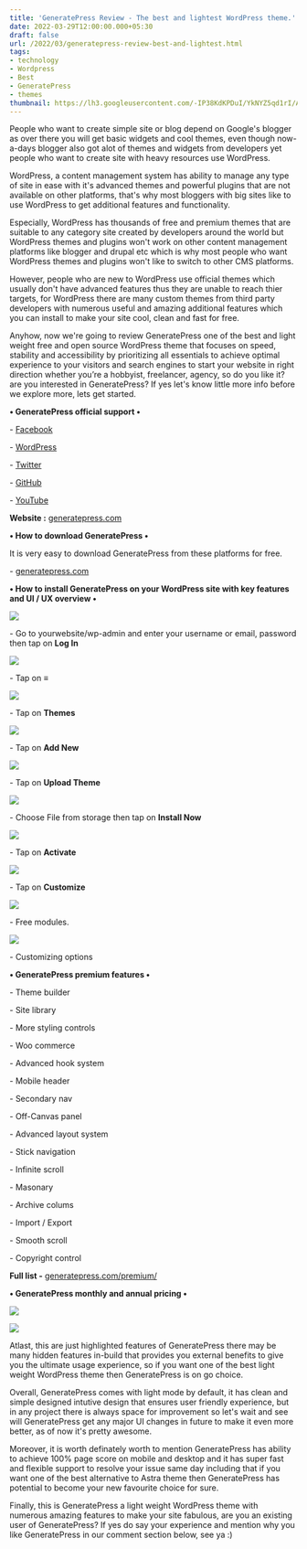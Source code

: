 ```yaml
---
title: 'GeneratePress Review - The best and lightest WordPress theme.'
date: 2022-03-29T12:00:00.000+05:30
draft: false
url: /2022/03/generatepress-review-best-and-lightest.html
tags: 
- technology
- Wordpress
- Best
- GeneratePress
- themes
thumbnail: https://lh3.googleusercontent.com/-IP38KdKPDuI/YkNYZ5qd1rI/AAAAAAAAJ7Q/We9uNFPOcGweKEjJNCxzhPZdymJTyRilwCNcBGAsYHQ/s1600/1648580708682544-0.png
---
```


  

People who want to create simple site or blog depend on Google's blogger as over there you will get basic widgets and cool themes, even though now-a-days blogger also got alot of themes and widgets from developers yet people who want to create site with heavy resources use WordPress.

  

WordPress, a content management system has ability to manage any type of site in ease with it's advanced themes and powerful plugins that are not available on other platforms, that's why most bloggers with big sites like to use WordPress to get additional features and functionality.

  

Especially, WordPress has thousands of free and premium themes that are suitable to any category site created by developers around the world but WordPress themes and plugins won't work on other content management platforms like blogger and drupal etc which is why most people who want WordPress themes and plugins won't like to switch to other CMS platforms.

  

However, people who are new to WordPress use official themes which usually don't have advanced features thus they are unable to reach thier targets, for WordPress there are many custom themes from third party developers with numerous useful and amazing additional features which you can install to make your site cool, clean and fast for free.

  

Anyhow, now we're going to review GeneratePress one of the best and light weight free and open source WordPress theme that focuses on speed, stability and accessibility by prioritizing all essentials to achieve optimal experience to your visitors and search engines to start your website in right direction whether you’re a hobbyist, freelancer, agency, so do you like it? are you interested in GeneratePress? If yes let's know little more info before we explore more, lets get started.

  

**• GeneratePress official support •**

\- [Facebook](https://www.facebook.com/GeneratePress/)

\- [WordPress](https://wordpress.org/themes/generatepress/)

\- [Twitter](https://twitter.com/generatepress)

\- [GitHub](https://github.com/tomusborne/GeneratePress)

\- [YouTube](https://youtube.com/c/GeneratePress)

  

**Website :** [generatepress.com](http://generatepress.com)

  

**• How to download GeneratePress •**

It is very easy to download GeneratePress from these platforms for free.

  

\- [generatepress.com](http://generatepress.com)

  

**• How to install GeneratePress on your WordPress site with key features and UI / UX overview •**

 **![](https://lh3.googleusercontent.com/-k3JcSyv8yn4/YkNYZGWNqKI/AAAAAAAAJ7M/v_JEpvCK5z81LJmT6j2tvctLp_XKP18wACNcBGAsYHQ/s1600/1648580705300240-1.png)** 

\- Go to yourwebsite/wp-admin and enter your username or email, password then tap on **Log In**

 **![](https://lh3.googleusercontent.com/-4Zi_OcjEEe8/YkNYYVWlfzI/AAAAAAAAJ7I/crEOMgnBjAgMC7zLAUoq5ZLAAGBM-nYxwCNcBGAsYHQ/s1600/1648580701488612-2.png)** 

  

\- Tap on **≡**

 **![](https://lh3.googleusercontent.com/-mapPiSt9QBk/YkNYXfnbujI/AAAAAAAAJ7E/5_1gz8c8F20ly8RTROEszfQEuTuAfs9WwCNcBGAsYHQ/s1600/1648580697714308-3.png)** 

\- Tap on **Themes**

 **![](https://lh3.googleusercontent.com/-iJurWM1G2WQ/YkNYWUdgP5I/AAAAAAAAJ7A/tG6I56HUwfAD38M8blwqE6YvMXWsi5R4QCNcBGAsYHQ/s1600/1648580693884048-4.png)** 

\- Tap on **Add New**

 **![](https://lh3.googleusercontent.com/-gCrRnnrW7SE/YkNYVWV_AaI/AAAAAAAAJ68/rv3xZ7-dvOYLPkChL1rZeEfT0PdPzvx2gCNcBGAsYHQ/s1600/1648580690279299-5.png)** 

\- Tap on **Upload Theme**

 **![](https://lh3.googleusercontent.com/-JWX5CY6qyvY/YkNYUTyC7qI/AAAAAAAAJ64/mbPvfwqsMGkkmn6FdEOGOyNCwfEbbEY9QCNcBGAsYHQ/s1600/1648580686571397-6.png)** 

\- Choose File from storage then tap on **Install Now**

 **![](https://lh3.googleusercontent.com/-T6MNHIf6KXc/YkNYTm0_c9I/AAAAAAAAJ60/R-nHXL11BmwAdYxDbaMROQ0qdrdgFN2WgCNcBGAsYHQ/s1600/1648580683008980-7.png)** 

\- Tap on **Activate**

 **![](https://lh3.googleusercontent.com/-c_7rBKxqYVY/YkNYSnNCozI/AAAAAAAAJ6w/2ZJmvla2VCM0h4Y2wtUJ5PlHOeEJxoHVwCNcBGAsYHQ/s1600/1648580679129495-8.png)** 

\- Tap on **Customize**

 **![](https://lh3.googleusercontent.com/-NRj438YN4og/YkNYRqNBwpI/AAAAAAAAJ6s/wKxwXsYGr9kb9Ajw_Q0KxrQhAKkmRYRZACNcBGAsYHQ/s1600/1648580675180630-9.png)** 

\- Free modules.

  

 ![](https://lh3.googleusercontent.com/-gSaJLciRwg8/YkNYQtkOFRI/AAAAAAAAJ6o/zpk10ri-w-QXpMsr8J7S2t-mOWaSSFzUwCNcBGAsYHQ/s1600/1648580671310990-10.png) 

  

\- Customizing options

  

**• GeneratePress premium features •**

\- Theme builder

\- Site library

\- More styling controls

\- Woo commerce

\- Advanced hook system

\- Mobile header

\- Secondary nav

\- Off-Canvas panel

\- Advanced layout system

\- Stick navigation

\- Infinite scroll

\- Masonary

\- Archive colums

\- Import / Export

\- Smooth scroll

\- Copyright control

  

**Full list -** [generatepress.com/premium/](http://generatepress.com/premium/)

  

**• GeneratePress monthly and annual pricing •**

 **![](https://lh3.googleusercontent.com/-zR8OJXoOZZY/YkNYPovBdmI/AAAAAAAAJ6k/_cHtLz-ExO4z-KPL2E8z6l2UNOAhdO6qACNcBGAsYHQ/s1600/1648580667508146-11.png)** 

 **![](https://lh3.googleusercontent.com/-RCp2Wmn6T1s/YkNYOsBPaPI/AAAAAAAAJ6g/fxsLisgO_P0vmx1WRsOAd_vZAeECnKiTgCNcBGAsYHQ/s1600/1648580662773156-12.png)** 

Atlast, this are just highlighted features of GeneratePress there may be many hidden features in-build that provides you external benefits to give you the ultimate usage experience, so if you want one of the best light weight WordPress theme then GeneratePress is on go choice.

  

Overall, GeneratePress comes with light mode by default, it has clean and simple designed intutive design that ensures user friendly experience, but in any project there is always space for improvement so let's wait and see will GeneratePress get any major UI changes in future to make it even more better, as of now it's pretty awesome.

  

Moreover, it is worth definately worth to mention GeneratePress has ability to achieve 100% page score on mobile and desktop and it has super fast and flexible support to resolve your issue same day including that if you want one of the best alternative to Astra theme then GeneratePress has potential to become your new favourite choice for sure.

  

Finally, this is GeneratePress a light weight WordPress theme with numerous amazing features to make your site fabulous, are you an existing user of GeneratePress? If yes do say your experience and mention why you like GeneratePress in our comment section below, see ya :)